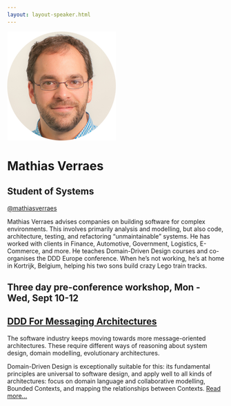 ```yaml
---
layout: layout-speaker.html
---
```


<div class="container section featured-speaker">
  <div class="row">
    <div class="col-xs-12 col-sm-2 img-container">
      <img class="speaker-page-img" src="../img/speakers/Mathias-Verraes-ON.png">
    </div>
    <div class="col-xs-12 col-sm-10 copy-container">
    <h1 class="speaker-header">Mathias Verraes</h1>
    <h2 class="speaker-subtitle">Student of Systems</h2>
    <p class="copy"><a class="speaker-handle" href="https://twitter.com/mathiasverraes" target="_blank">@mathiasverraes</a></p>
    <p class="copy">Mathias Verraes advises companies on building software for complex environments. This involves primarily analysis and modelling, but also code, architecture, testing, and refactoring “unmaintainable” systems. He has worked with clients in Finance, Automotive, Government, Logistics, E-Commerce, and more. He teaches Domain-Driven Design courses and co-organises the DDD Europe conference. When he’s not working, he’s at home in Kortrijk, Belgium, helping his two sons build crazy Lego train tracks.</p>
    <h2 class="speaker-subheader">Three day pre-conference workshop, Mon - Wed, Sept 10-12</h2>
    <h2 class="speaker-subheader"><a href="../workshops/ddd-for-messaging-architectures.html">DDD For Messaging Architectures</a></h2>
    <p class="copy">The software industry keeps moving towards more message-oriented architectures. These require different ways of reasoning about system design, domain modelling, evolutionary architectures.</p>
    <p class="copy">Domain-Driven Design is exceptionally suitable for this: its fundamental principles are universal to software design, and apply well to all kinds of architectures: focus on domain language and collaborative modelling, Bounded Contexts, and mapping the relationships between Contexts. <a href="../workshops/ddd-for-messaging-architectures.html">Read more...</a></p>
      <!--<a class="btn" href="https://ti.to/explore-ddd-conference/2017">Buy Tickets</a>-->
    </div>
  </div>
</div>